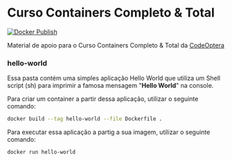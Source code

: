 # Curso Containers Completo & Total

[![Docker Publish](https://github.com/aldebap/curso_containers/actions/workflows/docker-publish.yml/badge.svg)](https://github.com/aldebap/curso_containers/actions/workflows/docker-publish.yml)

Material de apoio para o Curso Containers Completo & Total da [CodeOptera](https://www.youtube.com/@CodeOptera)

### hello-world

Essa pasta contém uma simples aplicação Hello World que utiliza um Shell script (sh) para imprimir
a famosa mensagem "__Hello World__" na console.

Para criar um container a partir dessa aplicação, utilizar o seguinte comando:

```sh
docker build --tag hello-world --file Dockerfile .
```

Para executar essa aplicação a partig a sua imagem, utilizar o seguinte comando:

```sh
docker run hello-world
```
